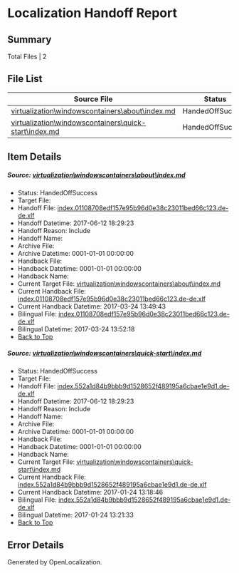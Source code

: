 # <a name='report-top'></a> Localization Handoff Report

## Summary
 Total Files | 2

## File List
 Source File | Status | Details 
 ----------- | ------ | ------- 
 [virtualization\windowscontainers\about\index.md](https://github.com/Microsoft/Virtualization-Documentation-Private/blob/421b0995ebd4f8cd81d0693ab48dd53f3c420c98/virtualization/windowscontainers/about/index.md) | HandedOffSuccess | [Details](#a70564f565a69f15ef4d668ccab0aa3b18c758ae257)
 [virtualization\windowscontainers\quick-start\index.md](https://github.com/Microsoft/Virtualization-Documentation-Private/blob/421b0995ebd4f8cd81d0693ab48dd53f3c420c98/virtualization/windowscontainers/quick-start/index.md) | HandedOffSuccess | [Details](#fb97f1d0f533b28acfb711e52bd021b29212f66e346)

## Item Details
##### <a name='a70564f565a69f15ef4d668ccab0aa3b18c758ae257'></a> Source: [virtualization\windowscontainers\about\index.md](https://github.com/Microsoft/Virtualization-Documentation-Private/blob/421b0995ebd4f8cd81d0693ab48dd53f3c420c98/virtualization/windowscontainers/about/index.md)
* Status: HandedOffSuccess
* Target File: 
* Handoff File: [index.01108708edf157e95b96d0e38c23011bed66c123.de-de.xlf](https://github.com/Microsoft/Virtualization-Documentation-Private.handoff/blob/76009ae8db2e581d5f2ecc5be14f22481b7bb025/ol-handoff/Microsoft/Virtualization-Documentation-Private.de-de/live/index.01108708edf157e95b96d0e38c23011bed66c123.de-de.xlf)
* Handoff Datetime: 2017-06-12 18:29:23
* Handoff Reason: Include
* Handoff Name: 
* Archive File: 
* Archive Datetime: 0001-01-01 00:00:00
* Handback File: 
* Handback Datetime: 0001-01-01 00:00:00
* Handback Name: 
* Current Target File: [virtualization\windowscontainers\about\index.md](https://github.com/Microsoft/Virtualization-Documentation-Private.de-de/blob/fe16c87922368353c71be9d25be214164cb2794c/virtualization/windowscontainers/about/index.md)
* Current Handback File: [index.01108708edf157e95b96d0e38c23011bed66c123.de-de.xlf](https://github.com/Microsoft/Virtualization-Documentation-Private.handback/blob/3ae958cc8d2906396889618eedeb5cf119f79cb1/ol-handback/Microsoft/Virtualization-Documentation-Private.de-de/live/index.01108708edf157e95b96d0e38c23011bed66c123.de-de.xlf)
* Current Handback Datetime: 2017-03-24 13:49:43
* Bilingual File: [index.01108708edf157e95b96d0e38c23011bed66c123.de-de.xlf](https://github.com/Microsoft/Virtualization-Documentation-Private.handback/blob/3ae958cc8d2906396889618eedeb5cf119f79cb1/ol-handback/Microsoft/Virtualization-Documentation-Private.de-de/live/index.01108708edf157e95b96d0e38c23011bed66c123.de-de.xlf)
* Bilingual Datetime: 2017-03-24 13:52:18
* [Back to Top](#report-top)

##### <a name='fb97f1d0f533b28acfb711e52bd021b29212f66e346'></a> Source: [virtualization\windowscontainers\quick-start\index.md](https://github.com/Microsoft/Virtualization-Documentation-Private/blob/421b0995ebd4f8cd81d0693ab48dd53f3c420c98/virtualization/windowscontainers/quick-start/index.md)
* Status: HandedOffSuccess
* Target File: 
* Handoff File: [index.552a1d84b9bbb9d1528652f489195a6cbae1e9d1.de-de.xlf](https://github.com/Microsoft/Virtualization-Documentation-Private.handoff/blob/76009ae8db2e581d5f2ecc5be14f22481b7bb025/ol-handoff/Microsoft/Virtualization-Documentation-Private.de-de/live/index.552a1d84b9bbb9d1528652f489195a6cbae1e9d1.de-de.xlf)
* Handoff Datetime: 2017-06-12 18:29:23
* Handoff Reason: Include
* Handoff Name: 
* Archive File: 
* Archive Datetime: 0001-01-01 00:00:00
* Handback File: 
* Handback Datetime: 0001-01-01 00:00:00
* Handback Name: 
* Current Target File: [virtualization\windowscontainers\quick-start\index.md](https://github.com/Microsoft/Virtualization-Documentation-Private.de-de/blob/6c6f96dbd687188f2624f99812e45211aca6ad09/virtualization/windowscontainers/quick-start/index.md)
* Current Handback File: [index.552a1d84b9bbb9d1528652f489195a6cbae1e9d1.de-de.xlf](https://github.com/Microsoft/Virtualization-Documentation-Private.handback/blob/ebc577621967322344de88b0bc4c6b35bcb3dbd2/ol-handback/Microsoft/Virtualization-Documentation-Private.de-de/live/index.552a1d84b9bbb9d1528652f489195a6cbae1e9d1.de-de.xlf)
* Current Handback Datetime: 2017-01-24 13:18:46
* Bilingual File: [index.552a1d84b9bbb9d1528652f489195a6cbae1e9d1.de-de.xlf](https://github.com/Microsoft/Virtualization-Documentation-Private.handback/blob/ebc577621967322344de88b0bc4c6b35bcb3dbd2/ol-handback/Microsoft/Virtualization-Documentation-Private.de-de/live/index.552a1d84b9bbb9d1528652f489195a6cbae1e9d1.de-de.xlf)
* Bilingual Datetime: 2017-01-24 13:21:33
* [Back to Top](#report-top)


## Error Details

Generated by OpenLocalization.
